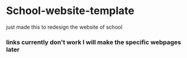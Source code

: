 # School-website-template
just made this to redesign the website of school 
### links currently don't work I will make the specific webpages later
